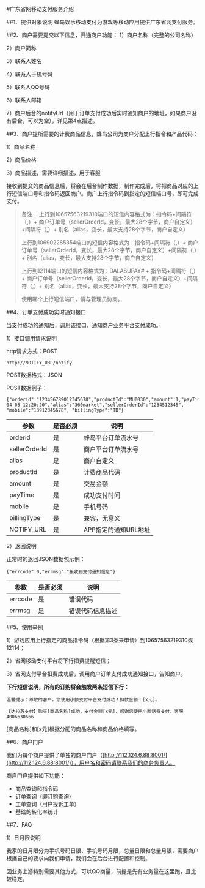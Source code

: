 #广东省网移动支付服务介绍


##1、提供对象说明
蜂鸟娱乐移动支付为游戏等移动应用提供广东省网支付服务。


##2、商户需要提交以下信息，开通商户功能：
1）商户名称（完整的公司名称） 

2）商户简称

3）联系人姓名

4）联系人手机号码

5）联系人QQ号码

6）联系人邮箱

7）商户后台的notifyUrl（用于订单支付成功后实时通知商户的地址，如果商户没有后台，可以为空），详见第4点描述。


##3、商户提所需要的计费商品信息，蜂鸟公司为商户分配上行指令和产品代码：

1）商品名称

2）商品价格

3）商品描述，需要详细描述，用于客服

接收到提交的商品信息后，将会在后台制作数据，制作完成后，将把商品对应的上行短信端口号和指令码返回商户。商户上行指令码到指定的短信端口号，即可完成支付。

> 备注：
> 上行到10657563219310端口的短信内容格式为：指令码+间隔符（,）+ 商户订单号（sellerOrderId，变长，最大28个字节，商户自定义）+间隔符（,）+ 别名（alias，变长，最大支持28个字节，商户自定义）
> 
>上行到106902285354端口的短信内容格式为：指令码+间隔符（,）+ 商户订单号（sellerOrderId，变长，最大28个字节，商户自定义）+间隔符（,）+ 别名（alias，变长，最大支持28个字节，商户自定义）
>
> 上行到12114端口的短信内容格式为：DALASUPAY# + 指令码+间隔符（,）+ 商户订单号（sellerOrderId，变长，最大28个字节，商户自定义）+间隔符（,）+ 别名（alias，变长，最大支持28个字节，商户自定义）
>
>使用哪个上行短信端口，请与管理员协商。


##4、订单支付成功实时通知接口

当支付成功的通知后，调用该接口，通知商户业务平台支付成功。

1）接口调用请求说明

http请求方式：POST

    http://NOTIFY_URL/notify

POST数据格式：JSON

POST数据例子：

    {"orderid":"123456789012345678","productId":"MU0030","amount":1,"payTime":"2014-04-05 12:20:20","alias":"360market","sellerOrderId":"1234512345", "mobile":"13912345678", "billingType":"TD"}

参数|是否必须|说明
---|-------|----
orderid|是|蜂鸟平台订单流水号
sellerOrderId|是|商户平台订单流水号
alias|是|商户自定义
productId|是|计费商品代码
amount|是|交易金额
payTime|是|成功支付时间
mobile|是|手机号码
billingType|是|兼容，无意义
NOTIFY_URL|是|APP指定的通知URL地址

2）返回说明

正常时的返回JSON数据包示例：

    {"errcode":0,"errmsg":"接收到支付通知信息"}

参数|是否必须|说明
---|-------|----
errcode|是|错误代码
errmsg|是|错误代码信息描述

##5、使用举例

1）游戏应用上行指定的商品指令码（根据第3条来申请）到10657563219310或12114；

2）省网移动支付平台将下行扣费提醒短信；

3）省网支付平台扣费成功后，调用商户订单支付成功通知接口，告知商户。

**下行短信说明，所有的订购将会触发两条短信下行：**

`温馨提示：尊敬的客户，您使用小额支付平台支付成功！扣款金额：[x元]。`

`【达拉苏支付】购买[商品名称]成功，支付金额[x元]，感谢您使用小额话费支付。客服4006630666`

[商品名称]和[x元]根据分配的商品名称和商品价格填写。

##6、商户门户

我们为每个商户提供了单独的商户门户（[http://112.124.6.88:8001/](http://112.124.6.88:8001/)），用户名和密码请联系我们的商务负责人。


商户门户提供如下功能：
- 商品查询和指令码
- 订单查询（即订购查询）
- 工单查询（用户投诉工单）
- 基础的转化率统计

##7、FAQ

1）日月限说明

我家的日月限分为手机号码日限、手机号码月限，总量日限和总量月限，需要商户根据自己的要求向我们申请，我们会在后台进行配置和控制。

因业务上游特别需要其他方式，可以QQ商量，前提是先有业务量在这里跑，且比较稳定。


